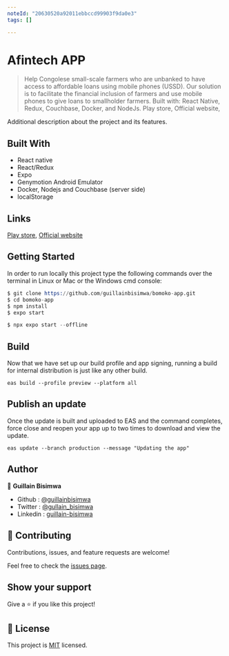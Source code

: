 ```yaml
---
noteId: "20630520a92011ebbccd99903f9da0e3"
tags: []

---
```


# Afintech APP

> Help Congolese small-scale farmers who are unbanked to have access to affordable loans using mobile phones (USSD). Our solution is to facilitate the financial inclusion of farmers and use mobile phones to give loans to smallholder farmers. Built with: React Native, Redux, Couchbase, Docker, and NodeJs. Play store, Official website,

Additional description about the project and its features.

## Built With

- React native
- React/Redux
- Expo
- Genymotion Android Emulator
- Docker, Nodejs and Couchbase (server side)
- localStorage

## Links

[Play store](https://play.google.com/store/apps/details?id=com.wezalab.bomoko4), 
[Official website](http://bomoko-app.com/)

## Getting Started

In order to run locally this project type the following commands over the terminal in Linux or Mac or the Windows cmd console:

```s
$ git clone https://github.com/guillainbisimwa/bomoko-app.git
$ cd bomoko-app
$ npm install
$ expo start

```

```s
$ npx expo start --offline
```

## Build

Now that we have set up our build profile and app signing, running a build for internal distribution is just like any other build.

`eas build --profile preview --platform all`

## Publish an update

Once the update is built and uploaded to EAS and the command completes, force close and reopen your app up to two times to download and view the update.

`eas update --branch production --message "Updating the app"`

## Author

👤 **Guillain Bisimwa**

- Github : [@guillainbisimwa](https://github.com/guillainbisimwa)
- Twitter : [@gullain_bisimwa](https://twitter.com/gullain_bisimwa)
- Linkedin : [guillain-bisimwa](https://www.linkedin.com/in/guillain-bisimwa-8a8b7a7b/)

## 🤝 Contributing

Contributions, issues, and feature requests are welcome!

Feel free to check the [issues page](https://github.com/guillainbisimwa/bomoko-app/issues).

## Show your support

Give a ⭐️ if you like this project!

## 📝 License

This project is [MIT](lic.url) licensed.
